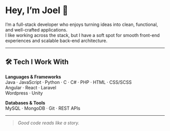 # Hey, I’m Joel 👋

I’m a full-stack developer who enjoys turning ideas into clean, functional, and well-crafted applications.  
I like working across the stack, but I have a soft spot for smooth front-end experiences and scalable back-end architecture.

---

## 🛠 Tech I Work With
**Languages & Frameworks**  
Java · JavaScript · Python · C · C# · PHP · HTML · CSS/SCSS  
Angular · React · Laravel  
Wordpress · Unity 

**Databases & Tools**  
MySQL · MongoDB · Git · REST APIs

---
<!--
## 📌 Pinned Projects

- **[Project Name](#)** — short one-liner about what it does
- **[Project Name](#)** — short one-liner about what it does
- **[Project Name](#)** — short one-liner about what it does

---

## 📫 Let’s Connect
- Portfolio: [link here if you have one]
- LinkedIn: [link here if you have one]
- Email: [email/contact here]

---
-->
> *Good code reads like a story.*


